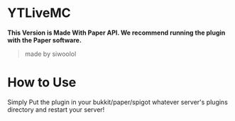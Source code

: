 # YTLiveMC

**This Version is Made With Paper API. We recommend running the plugin with the Paper software.** <br>
> made by siwoolol
 
# How to Use

Simply Put the plugin in your bukkit/paper/spigot whatever server's plugins directory and restart your server!